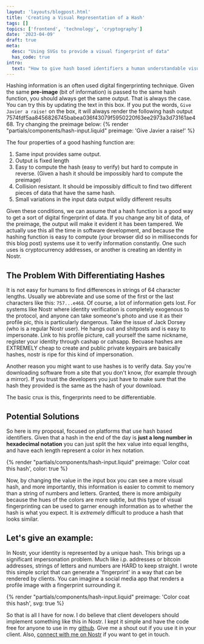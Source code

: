 ```yaml
---
layout: 'layouts/blogpost.html'
title: 'Creating a Visual Representation of a Hash'
tags: []
topics: ['frontend', 'technology', 'cryptography']
date: '2023-04-09'
draft: true
meta:
  desc: "Using SVGs to provide a visual fingerprint of data"
  has_code: true
intro:
  text: "How to give hash based identifiers a human understandable visual representation."
---
```

Hashing information is an often used digital fingerprinting technique. Given the same **pre-image** (bit of information) is passed to the same hash function, you should always get the same output. That is always the case. You can try this by updating the text in this box. If you put the words, `Give Javier a raise!` on the box, it will always render the following hash output <span class="break-all p-1 bg-slate-100 font-mono text-sm">7574fdf5aa8456826745babea036f43079f5950220f63ee2973a3d73161ae468</span>. 
Try changing the preimage below:
{% render "partials/components/hash-input.liquid"  preimage: 'Give Javier a raise!' %}

The four properties of a good hashing function are: 
1. Same input provides same output.
1. Output is fixed length
1. Easy to compute the hash (easy to verify) but hard to compute in reverse. (Given a hash it should be impossibly hard to compute the preimage)
1. Collision resistant. It should be impossibly difficult to find two different pieces of data that have the same hash.
1. Small variations in the input data output wildly different results  
  
Given these conditions, we can assume that a hash function is a good way to get a sort of digital fingerprint of data. If you change any bit of data, of the preimage, the output will make it evident it has been tampered. We actually use this all the time in software development, and because the hashing function is easy to compute (your browser did so in milliseconds for this blog post) systems use it to verify information constantly. One such uses is cryptocurrency addresses, or another is creating an identity in Nostr.

## The Problem With Differentiating Hashes

It is not easy for humans to find differences in strings of 64 character lengths. Usually we abbreviate and use some of the first or the last characters like this: `757...e468`. Of course, a lot of information gets lost. For systems like Nostr where identity verification is completely exogenous to the protocol, and anyone can take someone's photo and use it as their profile pic, this is particularly dangerous. Take the issue of Jack Dorsey (who is a regular Nostr user). He hangs out and shitposts and is easy to impersonate. Link to his profile picture, call yourself the same nickname, register your identity through cashap or cahsapp. Becuase hashes are EXTREMELY cheap to create and public private keypairs are basically hashes, nostr is ripe for this kind of impersonation. 

Another reason you might want to use hashes is to verify data. Say you're downloading software from a site that you don't know, (for example through a mirror). If you trust the developers you just have to make sure that the hash they provided is the same as the hash of your download. 

The basic crux is this, fingerprints need to be differentiable. 

## Potential Solutions

So here is my proposal, focused on platforms that use hash based identifiers. Given that a hash in the end of the day is **just a long number in hexadecimal notation** you can just split the hex value into equal lengths, and have each length represent a color in hex notation.

{% render "partials/components/hash-input.liquid"  preimage: 'Color coat this hash', color: true %}

Now, by changing the value in the input box you can see a more visual hash, and more importantly, this information is easier to commit to memory than a string of numbers and letters. Granted, there is more ambiguity because the hues of the colors are more subtle, but this type of visual fingerprinting can be used to garner enough information as to whether the hash is what you expect. It is *extremely* difficult to produce a hash that looks similar.

## Let's give an example:

In Nostr, your identity is represented by a unique hash. This brings up a significant impersonation problem. Much like i.p. addresses or bitcoin addresses, strings of letters and numbers are HARD to keep straight. I wrote this simple script that can generate a 'fingerprint' in a way that can be rendered by clients. You can imagine a social media app that renders a profile image with a fingerprint surrounding it.


{% render "partials/components/hash-input.liquid"  preimage: 'Color coat this hash', svg: true %}

So that is all I have for now. I do believe that client developers should implement something like this in Nostr. I kept it simple and have the code free for anyone to use in my [github](https://github.com/javier123454321/blog/tree/main/src/_includes/partials/components/hash-input.liquid). Give me a shout out if you use it in your client. Also, [connect with me on Nostr](https://coracle.social/people/npub1964kxje857qs0jv9nx5c9pymfacuvpf3dj85n9yxr7pac4ja7hyq65hftf/notes) if you want to get in touch. 
